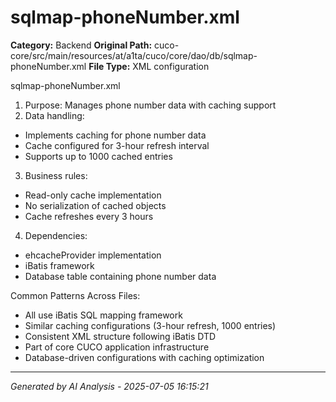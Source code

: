 # sqlmap-phoneNumber.xml

**Category:** Backend
**Original Path:** cuco-core/src/main/resources/at/a1ta/cuco/core/dao/db/sqlmap-phoneNumber.xml
**File Type:** XML configuration

sqlmap-phoneNumber.xml
1. Purpose: Manages phone number data with caching support
2. Data handling:
- Implements caching for phone number data
- Cache configured for 3-hour refresh interval
- Supports up to 1000 cached entries
3. Business rules:
- Read-only cache implementation
- No serialization of cached objects
- Cache refreshes every 3 hours
4. Dependencies:
- ehcacheProvider implementation
- iBatis framework
- Database table containing phone number data

Common Patterns Across Files:
- All use iBatis SQL mapping framework
- Similar caching configurations (3-hour refresh, 1000 entries)
- Consistent XML structure following iBatis DTD
- Part of core CUCO application infrastructure
- Database-driven configurations with caching optimization

---
*Generated by AI Analysis - 2025-07-05 16:15:21*
